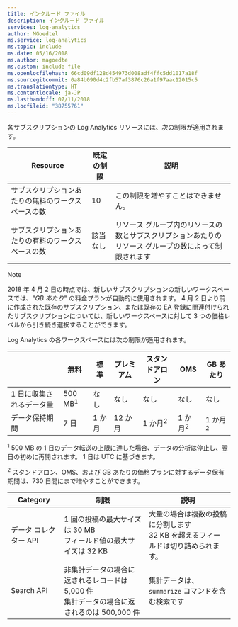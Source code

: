 ```yaml
---
title: インクルード ファイル
description: インクルード ファイル
services: log-analytics
author: MGoedtel
ms.service: log-analytics
ms.topic: include
ms.date: 05/16/2018
ms.author: magoedte
ms.custom: include file
ms.openlocfilehash: 66cd09df128d454973d008adf4ffc5dd1017a18f
ms.sourcegitcommit: 0a84b090d4c2fb57af3876c26a1f97aac12015c5
ms.translationtype: HT
ms.contentlocale: ja-JP
ms.lasthandoff: 07/11/2018
ms.locfileid: "38755761"
---
```

各サブスクリプションの Log Analytics リソースには、次の制限が適用されます。

| Resource | 既定の制限 | 説明
| --- | --- | --- |
| サブスクリプションあたりの無料のワークスペースの数 | 10 | この制限を増やすことはできません。 |
| サブスクリプションあたりの有料のワークスペースの数 | 該当なし | リソース グループ内のリソースの数とサブスクリプションあたりのリソース グループの数によって制限されます | 

>[!NOTE]
>2018 年 4 月 2 日の時点では、新しいサブスクリプションの新しいワークスペースでは、"*GB あたり*" の料金プランが自動的に使用されます。  4 月 2 日より前に作成された既存のサブスクリプション、または既存の EA 登録に関連付けられたサブスクリプションについては、新しいワークスペースに対して 3 つの価格レベルから引き続き選択することができます。 
>

Log Analytics の各ワークスペースには次の制限が適用されます。

|  | 無料 | 標準 | プレミアム | スタンドアロン | OMS | GB あたり |
| --- | --- | --- | --- | --- | --- |--- |
| 1 日に収集されるデータ量 |500 MB<sup>1</sup> |なし |なし | なし | なし | なし
| データ保持期間 |7 日 |1 か月 |12 か月 | 1 か月<sup>2</sup> | 1 か月<sup>2</sup>| 1 か月<sup>2</sup>|

<sup>1</sup> 500 MB の 1 日のデータ転送の上限に達した場合、データの分析は停止し、翌日の初めに再開されます。 1 日は UTC に基づきます。

<sup>2</sup> スタンドアロン、OMS、および GB あたりの価格プランに対するデータ保有期間は、730 日間にまで増やすことができます。

| Category | 制限 | 説明
| --- | --- | --- |
| データ コレクター API | 1 回の投稿の最大サイズは 30 MB<br>フィールド値の最大サイズは 32 KB | 大量の場合は複数の投稿に分割します<br>32 KB を超えるフィールドは切り詰められます。 |
| Search API | 非集計データの場合に返されるレコードは 5,000 件<br>集計データの場合に返されるのは 500,000 件 | 集計データは、`summarize` コマンドを含む検索です
 
